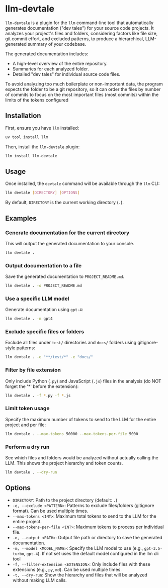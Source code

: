 # llm-devtale

`llm-devtale` is a plugin for the `llm` command-line tool that automatically generates documentation ("dev tales") for your source code projects. It analyzes your project's files and folders, considering factors like file size, git commit effort, and excluded patterns, to produce a hierarchical, LLM-generated summary of your codebase.

The generated documentation includes:
*   A high-level overview of the entire repository.
*   Summaries for each analyzed folder.
*   Detailed "dev tales" for individual source code files.

To avoid analyzing too much boilerplate or non-important data,  the program expects the folder to be a git repository, so it can order the files by number of commits to focus on the most important files (most commits) within the limits of the tokens configured

## Installation

First, ensure you have `llm` installed:
```bash
uv tool install llm
```

Then, install the `llm-devtale` plugin:
```bash
llm install llm-devtale
```

## Usage

Once installed, the `devtale` command will be available through the `llm` CLI:

```bash
llm devtale [DIRECTORY] [OPTIONS]
```

By default, `DIRECTORY` is the current working directory (`.`).

## Examples

### Generate documentation for the current directory

This will output the generated documentation to your console.
```bash
llm devtale .
```

### Output documentation to a file

Save the generated documentation to `PROJECT_README.md`.
```bash
llm devtale . -o PROJECT_README.md
```

### Use a specific LLM model

Generate documentation using `gpt-4`:
```bash
llm devtale . -m gpt4
```

### Exclude specific files or folders

Exclude all files under `test/` directories and `docs/` folders using gitignore-style patterns:
```bash
llm devtale . -e "**/test/*" -e "docs/"
```

### Filter by file extension

Only include Python (`.py`) and JavaScript (`.js`) files in the analysis (do NOT forget the '\*' before the extension):
```bash
llm devtale . -f *.py -f *.js
```

### Limit token usage

Specify the maximum number of tokens to send to the LLM for the entire project and per file:
```bash
llm devtale . --max-tokens 50000 --max-tokens-per-file 5000
```

### Perform a dry run

See which files and folders would be analyzed without actually calling the LLM. This shows the project hierarchy and token counts.
```bash
llm devtale . --dry-run
```

## Options

*   `DIRECTORY`: Path to the project directory (default: `.`)
*   `-e, --exclude <PATTERN>`: Patterns to exclude files/folders (gitignore format). Can be used multiple times.
*   `--max-tokens <INT>`: Maximum total tokens to send to the LLM for the entire project.
*   `--max-tokens-per-file <INT>`: Maximum tokens to process per individual file.
*   `-o, --output <PATH>`: Output file path or directory to save the generated documentation.
*   `-m, --model <MODEL_NAME>`: Specify the LLM model to use (e.g., `gpt-3.5-turbo`, `gpt-4`). If not set uses the default model configured in the llm cli tool
*   `-f, --filter-extension <EXTENSION>`: Only include files with these extensions (e.g., `py`, `md`). Can be used multiple times.
*   `-t, --dry-run`: Show the hierarchy and files that will be analyzed without making LLM calls.
